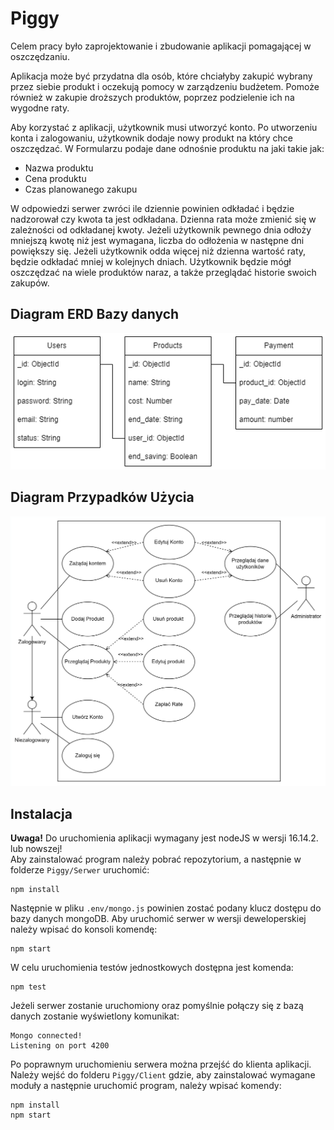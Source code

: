 # Piggy

Celem pracy było zaprojektowanie i zbudowanie aplikacji pomagającej w oszczędzaniu.

Aplikacja może być przydatna dla osób, które chciałyby zakupić wybrany przez siebie produkt i oczekują pomocy w zarządzeniu budżetem. Pomoże również w zakupie droższych produktów, poprzez podzielenie ich na wygodne raty.

Aby korzystać z aplikacji, użytkownik musi utworzyć konto. Po utworzeniu konta i zalogowaniu, użytkownik dodaje nowy produkt na który chce oszczędzać. W Formularzu podaje dane odnośnie produktu na jaki takie jak:  

- Nazwa produktu
- Cena produktu
- Czas planowanego zakupu

W odpowiedzi serwer zwróci ile dziennie powinien odkładać i będzie nadzorował czy kwota ta jest odkładana. Dzienna rata może zmienić się w zależności od odkładanej kwoty. Jeżeli użytkownik pewnego dnia odłoży mniejszą kwotę niż jest wymagana, liczba do odłożenia w następne dni powiększy się. Jeżeli użytkownik odda więcej niż dzienna wartość raty, będzie odkładać mniej w kolejnych dniach. Użytkownik będzie mógł oszczędzać na wiele produktów naraz, a także przeglądać historie swoich zakupów.

## Diagram ERD Bazy danych

![Diagram ERD](./Diagram%20ERD.png)

## Diagram Przypadków Użycia

![Diagram Przypadków użycia](./Diagram%20PU.png)

## Instalacja

<b>Uwaga!</b> Do uruchomienia aplikacji wymagany jest nodeJS w wersji 16.14.2. lub nowszej! 
<br/>
Aby zainstalować program należy pobrać repozytorium, a następnie w folderze ``Piggy/Serwer`` uruchomić:

```
npm install
```

Następnie w pliku ``.env/mongo.js`` powinien zostać podany klucz dostępu do bazy danych mongoDB. Aby uruchomić serwer w wersji deweloperskiej należy wpisać do konsoli komendę:

```
npm start
```

W celu uruchomienia testów jednostkowych dostępna jest komenda:
```
npm test
```

Jeżeli serwer zostanie uruchomiony oraz pomyślnie połączy się z bazą danych zostanie wyświetlony komunikat:

```
Mongo connected!
Listening on port 4200
```

Po poprawnym uruchomieniu serwera można przejść do klienta aplikacji. Należy wejść do folderu ``Piggy/Client`` gdzie, aby zainstalować wymagane moduły a następnie uruchomić program, należy wpisać komendy:

```
npm install
npm start
```

